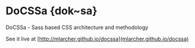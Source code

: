 DoCSSa {dok~sa} 
===============

DoCSSa - Sass based CSS architecture and methodology

See it live at [http://mlarcher.github.io/docssa](mlarcher.github.io/docssa)
